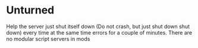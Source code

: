 # Unturned
Help the server just shut itself down (Do not crash, but just shut down shut down) every time at the same time errors for a couple of minutes. There are no modular script servers in mods
